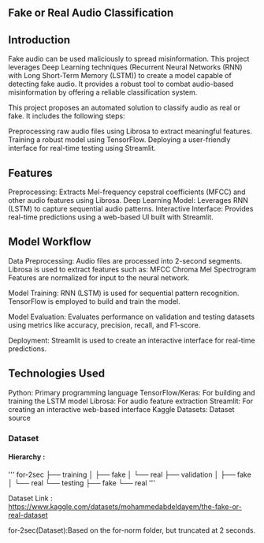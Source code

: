 ## Fake or Real Audio Classification
## Introduction

Fake audio can be used maliciously to spread misinformation. This project leverages Deep Learning techniques (Recurrent Neural Networks (RNN) with Long Short-Term Memory (LSTM)) to create a model capable of detecting fake audio. It provides a robust tool to combat audio-based misinformation by offering a reliable classification system.

This project proposes an automated solution to classify audio as real or fake. It includes the following steps:

Preprocessing raw audio files using Librosa to extract meaningful features.
Training a robust model using TensorFlow.
Deploying a user-friendly interface for real-time testing using Streamlit.

## Features
Preprocessing: Extracts Mel-frequency cepstral coefficients (MFCC) and other audio features using Librosa.
Deep Learning Model: Leverages RNN (LSTM) to capture sequential audio patterns.
Interactive Interface: Provides real-time predictions using a web-based UI built with Streamlit.

## Model Workflow
Data Preprocessing:
Audio files are processed into 2-second segments.
Librosa is used to extract features such as:
MFCC
Chroma
Mel Spectrogram
Features are normalized for input to the neural network.

Model Training:
RNN (LSTM) is used for sequential pattern recognition.
TensorFlow is employed to build and train the model.

Model Evaluation:
Evaluates performance on validation and testing datasets using metrics like accuracy, precision, recall, and F1-score.

Deployment:
Streamlit is used to create an interactive interface for real-time predictions.

## Technologies Used
Python: Primary programming language
TensorFlow/Keras: For building and training the LSTM model
Librosa: For audio feature extraction
Streamlit: For creating an interactive web-based interface
Kaggle Datasets: Dataset source

### Dataset
#### Hierarchy :

'''
for-2sec
  ├── training
  │     ├── fake
  │     └── real
  ├── validation
  │     ├── fake
  │     └── real
  └── testing
        ├── fake
        └── real
'''

Dataset Link : https://www.kaggle.com/datasets/mohammedabdeldayem/the-fake-or-real-dataset

for-2sec(Dataset):Based on the for-norm folder, but truncated at 2 seconds.
